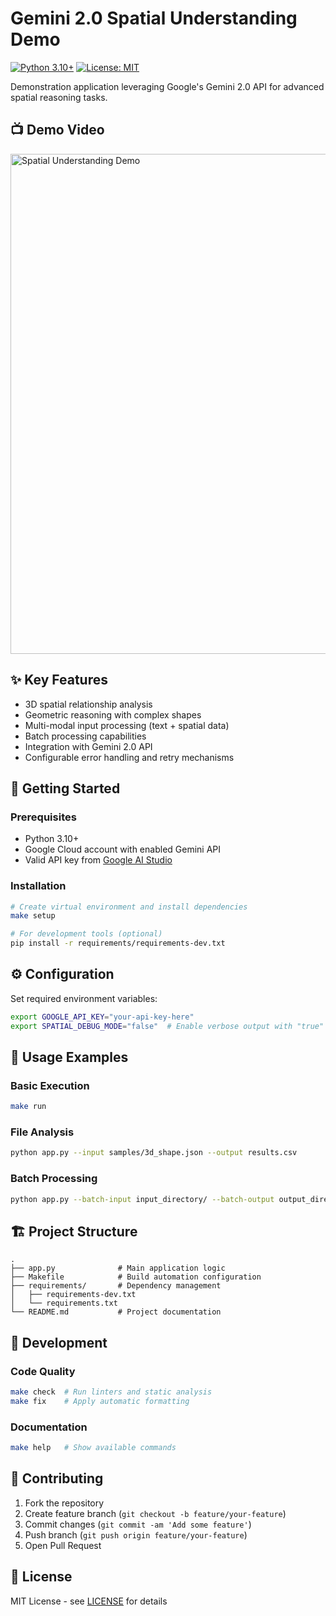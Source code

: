 # Gemini 2.0 Spatial Understanding Demo

[![Python 3.10+](https://img.shields.io/badge/python-3.10%2B-blue.svg)](https://www.python.org/downloads/)
[![License: MIT](https://img.shields.io/badge/License-MIT-yellow.svg)](https://opensource.org/licenses/MIT)

Demonstration application leveraging Google's Gemini 2.0 API for advanced spatial reasoning tasks.

## 📺 Demo Video
<a href="https://youtu.be/gIKV66HZMBU">
<img src="https://i.imgur.com/LUlTcdk.png" width="800" alt="Spatial Understanding Demo">
</a>

## ✨ Key Features
- 3D spatial relationship analysis
- Geometric reasoning with complex shapes
- Multi-modal input processing (text + spatial data)
- Batch processing capabilities
- Integration with Gemini 2.0 API
- Configurable error handling and retry mechanisms

## 🚀 Getting Started

### Prerequisites
- Python 3.10+
- Google Cloud account with enabled Gemini API
- Valid API key from [Google AI Studio](https://aistudio.google.com/app/apikey)

### Installation
```bash
# Create virtual environment and install dependencies
make setup

# For development tools (optional)
pip install -r requirements/requirements-dev.txt
```

## ⚙️ Configuration
Set required environment variables:
```bash
export GOOGLE_API_KEY="your-api-key-here"
export SPATIAL_DEBUG_MODE="false"  # Enable verbose output with "true"
```

## 🧠 Usage Examples

### Basic Execution
```bash
make run
```

### File Analysis
```bash
python app.py --input samples/3d_shape.json --output results.csv
```

### Batch Processing
```bash
python app.py --batch-input input_directory/ --batch-output output_directory/
```

## 🏗 Project Structure
```
.
├── app.py              # Main application logic
├── Makefile            # Build automation configuration
├── requirements/       # Dependency management
│   ├── requirements-dev.txt
│   └── requirements.txt
└── README.md           # Project documentation
```

## 🔧 Development

### Code Quality
```bash
make check  # Run linters and static analysis
make fix    # Apply automatic formatting
```

### Documentation
```bash
make help   # Show available commands
```

## 🤝 Contributing
1. Fork the repository
2. Create feature branch (`git checkout -b feature/your-feature`)
3. Commit changes (`git commit -am 'Add some feature'`)
4. Push branch (`git push origin feature/your-feature`)
5. Open Pull Request

## 📄 License
MIT License - see [LICENSE](LICENSE) for details
